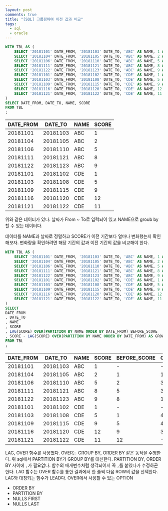 ```yaml
---
layout: post
comments: true
title: "[SQL] 그룹핑하여 이전 값과 비교"
tags:
  - sql
  - oracle
---
```


```sql
WITH TBL AS (
    SELECT '20181101' DATE_FROM, '20181103' DATE_TO, 'ABC' AS NAME, 1 AS SCORE FROM DUAL UNION ALL
    SELECT '20181104' DATE_FROM, '20181105' DATE_TO, 'ABC' AS NAME, 2 AS SCORE FROM DUAL UNION ALL
    SELECT '20181106' DATE_FROM, '20181110' DATE_TO, 'ABC' AS NAME, 5 AS SCORE FROM DUAL UNION ALL
    SELECT '20181111' DATE_FROM, '20181121' DATE_TO, 'ABC' AS NAME, 8 AS SCORE FROM DUAL UNION ALL
    SELECT '20181122' DATE_FROM, '20181123' DATE_TO, 'ABC' AS NAME, 9 AS SCORE FROM DUAL UNION ALL
    SELECT '20181101' DATE_FROM, '20181102' DATE_TO, 'CDE' AS NAME, 1 AS SCORE FROM DUAL UNION ALL
    SELECT '20181103' DATE_FROM, '20181108' DATE_TO, 'CDE' AS NAME, 5 AS SCORE FROM DUAL UNION ALL
    SELECT '20181109' DATE_FROM, '20181115' DATE_TO, 'CDE' AS NAME, 9 AS SCORE FROM DUAL UNION ALL
    SELECT '20181116' DATE_FROM, '20181120' DATE_TO, 'CDE' AS NAME, 12 AS SCORE FROM DUAL UNION ALL
    SELECT '20181121' DATE_FROM, '20181122' DATE_TO, 'CDE' AS NAME, 11 AS SCORE FROM DUAL
)
SELECT DATE_FROM, DATE_TO, NAME, SCORE
FROM TBL
;
```

| DATE_FROM | DATE_TO  | NAME | SCORE |
| --------- | -------- | ---- | ----- |
| 20181101  | 20181103 | ABC  | 1     |
| 20181104  | 20181105 | ABC  | 2     |
| 20181106  | 20181110 | ABC  | 5     |
| 20181111  | 20181121 | ABC  | 8     |
| 20181122  | 20181123 | ABC  | 9     |
| 20181101  | 20181102 | CDE  | 1     |
| 20181103  | 20181108 | CDE  | 5     |
| 20181109  | 20181115 | CDE  | 9     |
| 20181116  | 20181120 | CDE  | 12    |
| 20181121  | 20181122 | CDE  | 11    |

위와 같은 데이터가 있다. 날짜가 From ~ To로 입력되어 있고 NAME으로 groub by 할 수 있는 데이터다.

데이터를 NAME과 날짜로 정렬하고 SCORE가 이전 기간보다 얼마나 변화했는지 확인해보자. 변화량을 확인하려면 해당 기간의 값과 이전 기간의 값을 비교해야 한다.

```sql
WITH TBL AS (
    SELECT '20181101' DATE_FROM, '20181103' DATE_TO, 'ABC' AS NAME, 1 AS SCORE FROM DUAL UNION ALL
    SELECT '20181104' DATE_FROM, '20181105' DATE_TO, 'ABC' AS NAME, 2 AS SCORE FROM DUAL UNION ALL
    SELECT '20181106' DATE_FROM, '20181110' DATE_TO, 'ABC' AS NAME, 5 AS SCORE FROM DUAL UNION ALL
    SELECT '20181111' DATE_FROM, '20181121' DATE_TO, 'ABC' AS NAME, 8 AS SCORE FROM DUAL UNION ALL
    SELECT '20181122' DATE_FROM, '20181123' DATE_TO, 'ABC' AS NAME, 9 AS SCORE FROM DUAL UNION ALL
    SELECT '20181101' DATE_FROM, '20181102' DATE_TO, 'CDE' AS NAME, 1 AS SCORE FROM DUAL UNION ALL
    SELECT '20181103' DATE_FROM, '20181108' DATE_TO, 'CDE' AS NAME, 5 AS SCORE FROM DUAL UNION ALL
    SELECT '20181109' DATE_FROM, '20181115' DATE_TO, 'CDE' AS NAME, 9 AS SCORE FROM DUAL UNION ALL
    SELECT '20181116' DATE_FROM, '20181120' DATE_TO, 'CDE' AS NAME, 12 AS SCORE FROM DUAL UNION ALL
    SELECT '20181121' DATE_FROM, '20181122' DATE_TO, 'CDE' AS NAME, 11 AS SCORE FROM DUAL
)
SELECT
DATE_FROM
, DATE_TO
, NAME
, SCORE
, LAG(SCORE) OVER(PARTITION BY NAME ORDER BY DATE_FROM) BEFORE_SCORE
, SCORE - LAG(SCORE) OVER(PARTITION BY NAME ORDER BY DATE_FROM) AS GROWTH
FROM TBL
;
```

| DATE_FROM | DATE_TO  | NAME | SCORE | BEFORE_SCORE | GROWTH |
| --------- | -------- | ---- | ----- | ------------ | ------ |
| 20181101  | 20181103 | ABC  | 1     | -            | -      |
| 20181104  | 20181105 | ABC  | 2     | 1            | 1      |
| 20181106  | 20181110 | ABC  | 5     | 2            | 3      |
| 20181111  | 20181121 | ABC  | 8     | 5            | 3      |
| 20181122  | 20181123 | ABC  | 9     | 8            | 1      |
| 20181101  | 20181102 | CDE  | 1     | -            | -      |
| 20181103  | 20181108 | CDE  | 5     | 1            | 4      |
| 20181109  | 20181115 | CDE  | 9     | 5            | 4      |
| 20181116  | 20181120 | CDE  | 12    | 9            | 3      |
| 20181121  | 20181122 | CDE  | 11    | 12           | -1     |

LAG, OVER 함수를 사용했다.
OVER는 GROUP BY, ORDER BY 같은 동작을 수행한다. 위 sql에서 PARTITION BY가 GROUP BY를 대신한다. PARTITION BY, ORDER BY 사이에 `,`가 필요없다. 함수의 매개변수처럼 생각되어서 꼭 `,`를 붙였다가 수정하곤 한다.
LAG 함수는 OVER 함수를 통한 결과에서 한 줄씩 다음 ROW의 값을 선택한다. LAG와 대칭되는 함수가 LEAD다.
OVER에서 사용할 수 있는 OPTION

- ORDER BY
- PARTITION BY
- NULLS FIRST
- NULLS LAST
